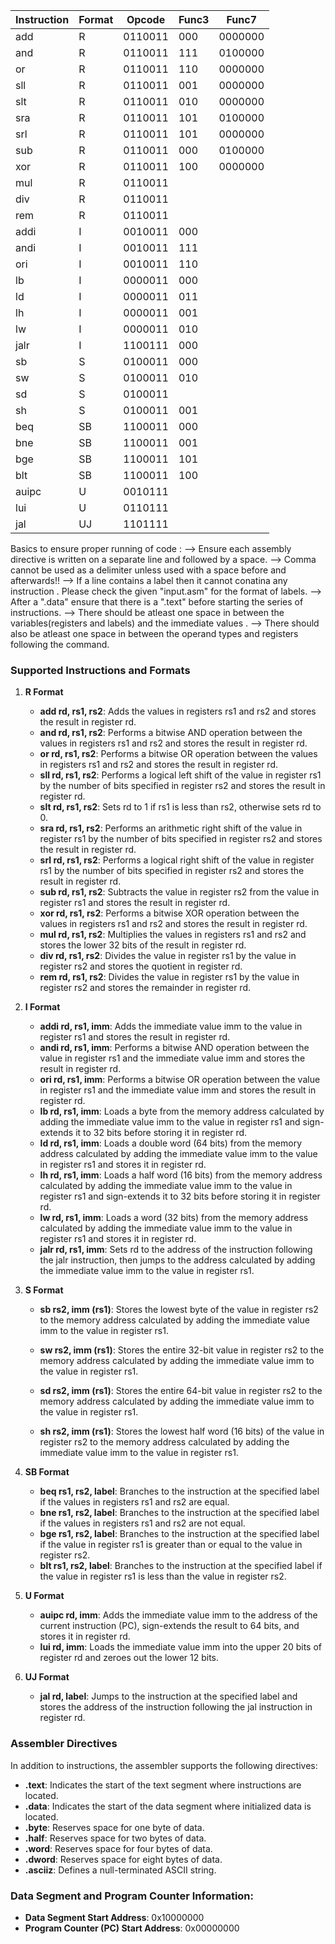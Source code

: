 | Instruction | Format | Opcode | Func3 | Func7   |
|-------------|--------|--------|-------|---------|
| add         | R      | 0110011| 000   | 0000000 |
| and         | R      | 0110011| 111   | 0100000 |
| or          | R      | 0110011| 110   | 0000000 |
| sll         | R      | 0110011| 001   | 0000000 |
| slt         | R      | 0110011| 010   | 0000000 |
| sra         | R      | 0110011| 101   | 0100000 |
| srl         | R      | 0110011| 101   | 0000000 |
| sub         | R      | 0110011| 000   | 0100000 |
| xor         | R      | 0110011| 100   | 0000000 |
| mul         | R      | 0110011|       |         |
| div         | R      | 0110011|       |         |
| rem         | R      | 0110011|       |         |
| addi        | I      | 0010011| 000   |         |
| andi        | I      | 0010011| 111   |         |
| ori         | I      | 0010011| 110   |         |
| lb          | I      | 0000011| 000   |         |
| ld          | I      | 0000011| 011   |         |
| lh          | I      | 0000011| 001   |         |
| lw          | I      | 0000011| 010   |         |
| jalr        | I      | 1100111| 000   |         |
| sb          | S      | 0100011| 000   |         |
| sw          | S      | 0100011| 010   |         |
| sd          | S      | 0100011|       |         |
| sh          | S      | 0100011| 001   |         |
| beq         | SB     | 1100011| 000   |         |
| bne         | SB     | 1100011| 001   |         |
| bge         | SB     | 1100011| 101   |         |
| blt         | SB     | 1100011| 100   |         |
| auipc       | U      | 0010111|       |         |
| lui         | U      | 0110111|       |         |
| jal         | UJ     | 1101111|       |         |


Basics to ensure proper running of code :
--> Ensure each assembly directive is written on a separate line and followed by a space.
--> Comma cannot be used as a delimiter unless used with a space before and afterwards!!
--> If a line contains a label then it cannot conatina any instruction . Please check the given "input.asm" for the format of labels.
--> After a ".data" ensure that there is a ".text" before starting the series of instructions.
--> There should be atleast one space in between the variables(registers and labels) and the immediate values .
--> There should also be atleast one space in between the operand types and registers following the command.

### Supported Instructions and Formats

1. **R Format**
   - **add rd, rs1, rs2**: Adds the values in registers rs1 and rs2 and stores the result in register rd.
   - **and rd, rs1, rs2**: Performs a bitwise AND operation between the values in registers rs1 and rs2 and stores the result in register rd.
   - **or rd, rs1, rs2**: Performs a bitwise OR operation between the values in registers rs1 and rs2 and stores the result in register rd.
   - **sll rd, rs1, rs2**: Performs a logical left shift of the value in register rs1 by the number of bits specified in register rs2 and stores the result in register rd.
   - **slt rd, rs1, rs2**: Sets rd to 1 if rs1 is less than rs2, otherwise sets rd to 0.
   - **sra rd, rs1, rs2**: Performs an arithmetic right shift of the value in register rs1 by the number of bits specified in register rs2 and stores the result in register rd.
   - **srl rd, rs1, rs2**: Performs a logical right shift of the value in register rs1 by the number of bits specified in register rs2 and stores the result in register rd.
   - **sub rd, rs1, rs2**: Subtracts the value in register rs2 from the value in register rs1 and stores the result in register rd.
   - **xor rd, rs1, rs2**: Performs a bitwise XOR operation between the values in registers rs1 and rs2 and stores the result in register rd.
   - **mul rd, rs1, rs2**: Multiplies the values in registers rs1 and rs2 and stores the lower 32 bits of the result in register rd.
   - **div rd, rs1, rs2**: Divides the value in register rs1 by the value in register rs2 and stores the quotient in register rd.
   - **rem rd, rs1, rs2**: Divides the value in register rs1 by the value in register rs2 and stores the remainder in register rd.

2. **I Format**
   - **addi rd, rs1, imm**: Adds the immediate value imm to the value in register rs1 and stores the result in register rd.
   - **andi rd, rs1, imm**: Performs a bitwise AND operation between the value in register rs1 and the immediate value imm and stores the result in register rd.
   - **ori rd, rs1, imm**: Performs a bitwise OR operation between the value in register rs1 and the immediate value imm and stores the result in register rd.
   - **lb rd, rs1, imm**: Loads a byte from the memory address calculated by adding the immediate value imm to the value in register rs1 and sign-extends it to 32 bits before storing it in register rd.
   - **ld rd, rs1, imm**: Loads a double word (64 bits) from the memory address calculated by adding the immediate value imm to the value in register rs1 and stores it in register rd.
   - **lh rd, rs1, imm**: Loads a half word (16 bits) from the memory address calculated by adding the immediate value imm to the value in register rs1 and sign-extends it to 32 bits before storing it in register rd.
   - **lw rd, rs1, imm**: Loads a word (32 bits) from the memory address calculated by adding the immediate value imm to the value in register rs1 and stores it in register rd.
   - **jalr rd, rs1, imm**: Sets rd to the address of the instruction following the jalr instruction, then jumps to the address calculated by adding the immediate value imm to the value in register rs1.

3. **S Format**
   - **sb rs2, imm (rs1)**: Stores the lowest byte of the value in register rs2 to the memory address calculated by adding the immediate value imm to the value in register rs1.


   - **sw rs2, imm (rs1)**: Stores the entire 32-bit value in register rs2 to the memory address calculated by adding the immediate value imm to the value in register rs1.
   - **sd rs2, imm (rs1)**: Stores the entire 64-bit value in register rs2 to the memory address calculated by adding the immediate value imm to the value in register rs1.
   - **sh rs2, imm (rs1)**: Stores the lowest half word (16 bits) of the value in register rs2 to the memory address calculated by adding the immediate value imm to the value in register rs1.
 

5. **SB Format**
   - **beq rs1, rs2, label**: Branches to the instruction at the specified label if the values in registers rs1 and rs2 are equal.
   - **bne rs1, rs2, label**: Branches to the instruction at the specified label if the values in registers rs1 and rs2 are not equal.
   - **bge rs1, rs2, label**: Branches to the instruction at the specified label if the value in register rs1 is greater than or equal to the value in register rs2.
   - **blt rs1, rs2, label**: Branches to the instruction at the specified label if the value in register rs1 is less than the value in register rs2.

6. **U Format**
   - **auipc rd, imm**: Adds the immediate value imm to the address of the current instruction (PC), sign-extends the result to 64 bits, and stores it in register rd.
   - **lui rd, imm**: Loads the immediate value imm into the upper 20 bits of register rd and zeroes out the lower 12 bits.

7. **UJ Format**
   - **jal rd, label**: Jumps to the instruction at the specified label and stores the address of the instruction following the jal instruction in register rd.

### Assembler Directives

In addition to instructions, the assembler supports the following directives:

- **.text**: Indicates the start of the text segment where instructions are located.
- **.data**: Indicates the start of the data segment where initialized data is located.
- **.byte**: Reserves space for one byte of data.
- **.half**: Reserves space for two bytes of data.
- **.word**: Reserves space for four bytes of data.
- **.dword**: Reserves space for eight bytes of data.
- **.asciiz**: Defines a null-terminated ASCII string.



### Data Segment and Program Counter Information:

- **Data Segment Start Address**: 0x10000000
- **Program Counter (PC) Start Address**: 0x00000000

